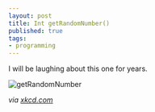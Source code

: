 ```yaml
---
layout: post
title: Int getRandomNumber()
published: true
tags:
- programming
---
```

I will be laughing about this one for years.

![getRandomNumber](http://imgs.xkcd.com/comics/random_number.png "getRandomNumber")

_via [xkcd.com](http://xkcd.com/221/)_

